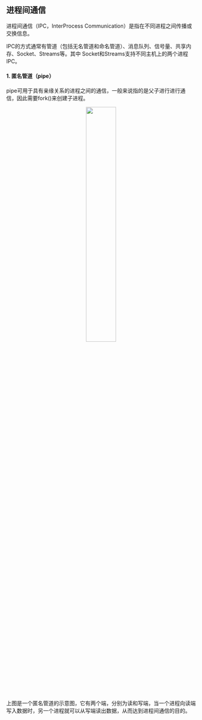 ## 进程间通信

进程间通信（IPC，InterProcess Communication）是指在不同进程之间传播或交换信息。

IPC的方式通常有管道（包括无名管道和命名管道）、消息队列、信号量、共享内存、Socket、Streams等。其中 Socket和Streams支持不同主机上的两个进程IPC。

#### 1. 匿名管道（pipe）

pipe可用于具有亲缘关系的进程之间的通信，一般来说指的是父子进行进行通信，因此需要fork()来创建子进程。

<div align = center>
<img src = "https://img-blog.csdnimg.cn/2019092511425042.png" width = "40%">
<div align = left>
  
上图是一个匿名管道的示意图，它有两个端，分别为读和写端，当一个进程向读端写入数据时，另一个进程就可以从写端读出数据，从而达到进程间通信的目的。
